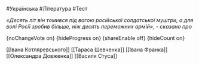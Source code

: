 #Українська #Література #Тест

*«Десять літ він томився під вагою російської солдатської муштри, а для волі Росії зробив більше, ніж десять переможних армій», - сказано про*

{noChangeVote on}
{hideProgress on}
{shareEnable off}
{hideCount on}

[[Івана Котляревського]]
[[Тараса Шевченка]]
[[Івана Франка]]
[[Олександра Довженка]]
[[Василя Стуса]]
